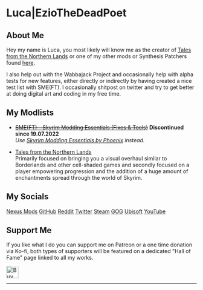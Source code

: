 # Luca|EzioTheDeadPoet

## About Me
<!-- markdownlint-disable MD033 -->
Hey my name is Luca, you most likely will know me as the creator of [Tales from the Northern Lands](https://eziothedeadpoet.github.io/Tales-from-the-Northern-Lands/) or one of my other mods or Synthesis Patchers found [here](https://www.nexusmods.com/users/42051055?tab=user+files).

I also help out with the Wabbajack Project and occasionally help with alpha tests for new features, either directly or indirectly by having created a nice test list with SME(FT). I occasionally shitpost on twitter and try to get better at doing digital art and coding in my free time.

## My Modlists

- ~~[SME(FT) - Skyrim Modding Essentials (Fixes & Tools)](https://eziothedeadpoet.github.io/SME-FT-/)~~ **Discontinued since 19.07.2022**  
*Use [Skyrim Modding Essentials by Phoenix](https://thephoenixflavour.com/sme/) instead.*

- [Tales from the Northern Lands](https://eziothedeadpoet.github.io/Tales-from-the-Northern-Lands/)  
  Primarily focused on bringing you a visual overhaul similar to Borderlands and other cell-shaded games and secondly focused on a player empowering progression and the addition of a huge amount of enchantments spread through the world of Skyrim.

## My Socials
<!-- markdownlint-disable MD033 -->
<div class="socials">
<a class="buttons" href="https://www.nexusmods.com/users/42051055">Nexus Mods</a>
<a class="buttons" href="https://github.com/EzioTheDeadPoet">GitHub</a>
<a class="buttons" href="https://www.reddit.com/user/EzioTheDeadPoet">Reddit</a>
<a class="buttons" href="https://twitter.com/eziothedeadpoet">Twitter</a>
<a class="buttons" href="https://steamcommunity.com/id/EzioTheDeadPoet/">Steam</a>
<a class="buttons" href="https://www.gog.com/u/EzioTheDeadPoet">GOG</a>
<a class="buttons" href="https://ubisoftconnect.com/en-US/profile/Sw33tChiliSauce">Ubisoft</a>
<a class="buttons" href="https://www.youtube.com/channel/UCJ7aCKDsa8CYbPaghfTcQ9Q">YouTube</a>
</div>

## Support Me

If you like what I do you can support me on Patreon or a one time donation via Ko-fi, both types of supporters will be featured on a dedicated "Hall of Fame" page linked to all my works.

<a href='https://ko-fi.com/L4L12PVW6' target='_blank'><img class="ko-fi" height='30' style='border:0px;height:32px;' src='https://cdn.ko-fi.com/cdn/kofi1.png?v=2' border='0' alt='Buy Me a Coffee at ko-fi.com' /></a>

<!-- markdownlint-enable MD033 -->

---

